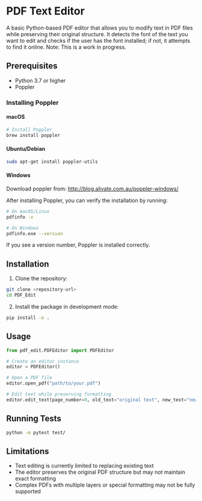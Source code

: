 # PDF Text Editor

A basic Python-based PDF editor that allows you to modify text in PDF files while preserving their original structure.
It detects the font of the text you want to edit and checks if the user has the font installed; if not, it attempts to find it online. 
Note: This is a work in progress.

## Prerequisites

- Python 3.7 or higher
- Poppler

### Installing Poppler

#### macOS
```bash
# Install Poppler
brew install poppler
```

#### Ubuntu/Debian
```bash
sudo apt-get install poppler-utils
```

#### Windows
Download poppler from: http://blog.alivate.com.au/poppler-windows/

After installing Poppler, you can verify the installation by running:
```bash
# On macOS/Linux
pdfinfo -v

# On Windows
pdfinfo.exe --version
```

If you see a version number, Poppler is installed correctly.

## Installation

1. Clone the repository:
```bash
git clone <repository-url>
cd PDF_Edit
```

2. Install the package in development mode:
```bash
pip install -e .
```

## Usage

```python
from pdf_edit.PDFEditor import PDFEditor

# Create an editor instance
editor = PDFEditor()

# Open a PDF file
editor.open_pdf("path/to/your.pdf")

# Edit text while preserving formatting
editor.edit_text(page_number=0, old_text="original text", new_text="new text")
```

## Running Tests

```bash
python -m pytest test/
```

## Limitations

- Text editing is currently limited to replacing existing text
- The editor preserves the original PDF structure but may not maintain exact formatting
- Complex PDFs with multiple layers or special formatting may not be fully supported
